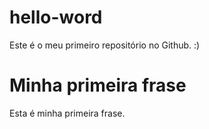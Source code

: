 # hello-word
Este é o meu primeiro repositório no Github. :)

# Minha primeira frase
Esta é minha primeira frase.